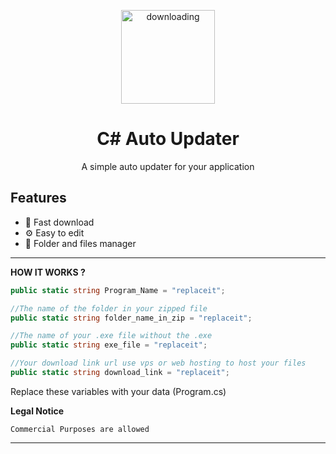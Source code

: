 <p align="center"><img src="https://lh3.googleusercontent.com/proxy/wcOSPeNwpCkh9RDErVTu2X6aNr81o5E3AdWoRVwJwB5mxO2sKsWn5AgzNjnKnw1wJcDQhMWNsLzDCUOr4ox5X68Q6oHFWsE" width="150px" height="150px" alt="downloading"></p>

<h1 align="center">C# Auto Updater</h1>


<p align="center">A simple auto updater for your application</p>


## Features

* 🚀 Fast download
* ⚙️ Easy to edit
* 📂 Folder and files manager

---

**HOW IT WORKS ?**

```csharp
public static string Program_Name = "replaceit";

//The name of the folder in your zipped file
public static string folder_name_in_zip = "replaceit";

//The name of your .exe file without the .exe
public static string exe_file = "replaceit";

//Your download link url use vps or web hosting to host your files
public static string download_link = "replaceit";
```

Replace these variables with your data (Program.cs)



**Legal Notice**

```console
Commercial Purposes are allowed 
```

---
